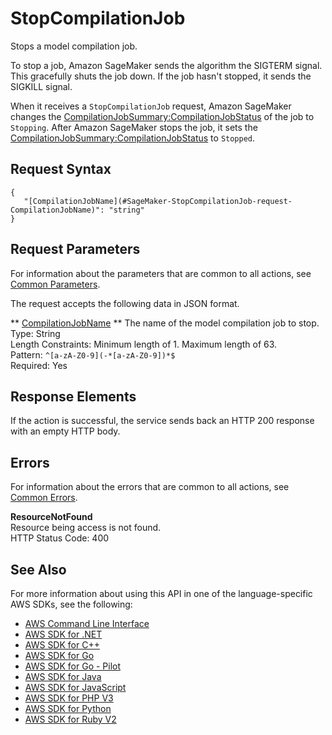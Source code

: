 # StopCompilationJob<a name="API_StopCompilationJob"></a>

Stops a model compilation job\.

 To stop a job, Amazon SageMaker sends the algorithm the SIGTERM signal\. This gracefully shuts the job down\. If the job hasn't stopped, it sends the SIGKILL signal\.

When it receives a `StopCompilationJob` request, Amazon SageMaker changes the [CompilationJobSummary:CompilationJobStatus](API_CompilationJobSummary.md#SageMaker-Type-CompilationJobSummary-CompilationJobStatus) of the job to `Stopping`\. After Amazon SageMaker stops the job, it sets the [CompilationJobSummary:CompilationJobStatus](API_CompilationJobSummary.md#SageMaker-Type-CompilationJobSummary-CompilationJobStatus) to `Stopped`\. 

## Request Syntax<a name="API_StopCompilationJob_RequestSyntax"></a>

```
{
   "[CompilationJobName](#SageMaker-StopCompilationJob-request-CompilationJobName)": "string"
}
```

## Request Parameters<a name="API_StopCompilationJob_RequestParameters"></a>

For information about the parameters that are common to all actions, see [Common Parameters](CommonParameters.md)\.

The request accepts the following data in JSON format\.

 ** [CompilationJobName](#API_StopCompilationJob_RequestSyntax) **   <a name="SageMaker-StopCompilationJob-request-CompilationJobName"></a>
The name of the model compilation job to stop\.  
Type: String  
Length Constraints: Minimum length of 1\. Maximum length of 63\.  
Pattern: `^[a-zA-Z0-9](-*[a-zA-Z0-9])*$`   
Required: Yes

## Response Elements<a name="API_StopCompilationJob_ResponseElements"></a>

If the action is successful, the service sends back an HTTP 200 response with an empty HTTP body\.

## Errors<a name="API_StopCompilationJob_Errors"></a>

For information about the errors that are common to all actions, see [Common Errors](CommonErrors.md)\.

 **ResourceNotFound**   
Resource being access is not found\.  
HTTP Status Code: 400

## See Also<a name="API_StopCompilationJob_SeeAlso"></a>

For more information about using this API in one of the language\-specific AWS SDKs, see the following:
+  [AWS Command Line Interface](https://docs.aws.amazon.com/goto/aws-cli/sagemaker-2017-07-24/StopCompilationJob) 
+  [AWS SDK for \.NET](https://docs.aws.amazon.com/goto/DotNetSDKV3/sagemaker-2017-07-24/StopCompilationJob) 
+  [AWS SDK for C\+\+](https://docs.aws.amazon.com/goto/SdkForCpp/sagemaker-2017-07-24/StopCompilationJob) 
+  [AWS SDK for Go](https://docs.aws.amazon.com/goto/SdkForGoV1/sagemaker-2017-07-24/StopCompilationJob) 
+  [AWS SDK for Go \- Pilot](https://docs.aws.amazon.com/goto/SdkForGoPilot/sagemaker-2017-07-24/StopCompilationJob) 
+  [AWS SDK for Java](https://docs.aws.amazon.com/goto/SdkForJava/sagemaker-2017-07-24/StopCompilationJob) 
+  [AWS SDK for JavaScript](https://docs.aws.amazon.com/goto/AWSJavaScriptSDK/sagemaker-2017-07-24/StopCompilationJob) 
+  [AWS SDK for PHP V3](https://docs.aws.amazon.com/goto/SdkForPHPV3/sagemaker-2017-07-24/StopCompilationJob) 
+  [AWS SDK for Python](https://docs.aws.amazon.com/goto/boto3/sagemaker-2017-07-24/StopCompilationJob) 
+  [AWS SDK for Ruby V2](https://docs.aws.amazon.com/goto/SdkForRubyV2/sagemaker-2017-07-24/StopCompilationJob) 